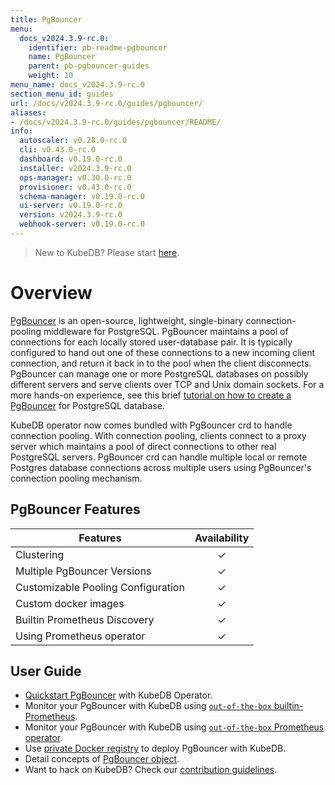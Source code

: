 ```yaml
---
title: PgBouncer
menu:
  docs_v2024.3.9-rc.0:
    identifier: pb-readme-pgbouncer
    name: PgBouncer
    parent: pb-pgbouncer-guides
    weight: 10
menu_name: docs_v2024.3.9-rc.0
section_menu_id: guides
url: /docs/v2024.3.9-rc.0/guides/pgbouncer/
aliases:
- /docs/v2024.3.9-rc.0/guides/pgbouncer/README/
info:
  autoscaler: v0.28.0-rc.0
  cli: v0.43.0-rc.0
  dashboard: v0.19.0-rc.0
  installer: v2024.3.9-rc.0
  ops-manager: v0.30.0-rc.0
  provisioner: v0.43.0-rc.0
  schema-manager: v0.19.0-rc.0
  ui-server: v0.19.0-rc.0
  version: v2024.3.9-rc.0
  webhook-server: v0.19.0-rc.0
---
```


> New to KubeDB? Please start [here](/docs/v2024.3.9-rc.0/README).

# Overview

[PgBouncer](https://pgbouncer.github.io/) is an open-source, lightweight, single-binary connection-pooling middleware for PostgreSQL. PgBouncer maintains a pool of connections for each locally stored user-database pair. It is typically configured to hand out one of these connections to a new incoming client connection, and return it back in to the pool when the client disconnects. PgBouncer can manage one or more PostgreSQL databases on possibly different servers and serve clients over TCP and Unix domain sockets. For a more hands-on experience, see this brief [tutorial on how to create a PgBouncer](https://pgdash.io/blog/pgbouncer-connection-pool.html) for PostgreSQL database.

KubeDB operator now comes bundled with PgBouncer crd to handle connection pooling. With connection pooling, clients connect to a proxy server which maintains a pool of direct connections to other real PostgreSQL servers. PgBouncer crd can handle multiple local or remote Postgres database connections across multiple users using PgBouncer's connection pooling mechanism.

## PgBouncer Features

| Features                           | Availability |
|------------------------------------| :----------: |
| Clustering                         |   &#10003;   |
| Multiple PgBouncer Versions        |   &#10003;   |
| Customizable Pooling Configuration |   &#10003;   |
| Custom docker images               |   &#10003;   |
| Builtin Prometheus Discovery       |   &#10003;   |
| Using Prometheus operator          |   &#10003;   |

## User Guide

- [Quickstart PgBouncer](/docs/v2024.3.9-rc.0/guides/pgbouncer/quickstart/quickstart) with KubeDB Operator.
- Monitor your PgBouncer with KubeDB using [`out-of-the-box` builtin-Prometheus](/docs/v2024.3.9-rc.0/guides/pgbouncer/monitoring/using-builtin-prometheus).
- Monitor your PgBouncer with KubeDB using [`out-of-the-box` Prometheus operator](/docs/v2024.3.9-rc.0/guides/pgbouncer/monitoring/using-prometheus-operator).
- Use [private Docker registry](/docs/v2024.3.9-rc.0/guides/pgbouncer/private-registry/using-private-registry) to deploy PgBouncer with KubeDB.
- Detail concepts of [PgBouncer object](/docs/v2024.3.9-rc.0/guides/pgbouncer/concepts/pgbouncer).
- Want to hack on KubeDB? Check our [contribution guidelines](/docs/v2024.3.9-rc.0/CONTRIBUTING).
